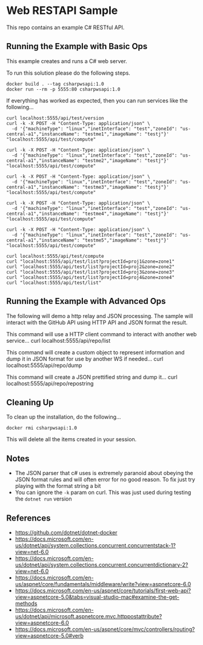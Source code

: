 Web RESTAPI Sample
==================

This repo contains an example C# RESTful API.

Running the Example with Basic Ops
----------------------------------
This example creates and runs a C# web server.

To run this solution please do the following steps.

    docker build . --tag csharpwsapi:1.0
    docker run --rm -p 5555:80 csharpwsapi:1.0

If everything has worked as expected, then you can run services like the following...

    curl localhost:5555/api/test/version
    curl -k -X POST -H "Content-Type: application/json" \
      -d '{"machineType": "linux","inetInterface": "test","zoneId": "us-central-a1","instanceName": "testme1","imageName": "testj"}' "localhost:5555/api/test/compute"

    curl -k -X POST -H "Content-Type: application/json" \
      -d '{"machineType": "linux","inetInterface": "test","zoneId": "us-central-a1","instanceName": "testme2","imageName": "testj"}' "localhost:5555/api/test/compute"

    curl -k -X POST -H "Content-Type: application/json" \
      -d '{"machineType": "linux","inetInterface": "test","zoneId": "us-central-a1","instanceName": "testme3","imageName": "testj"}' "localhost:5555/api/test/compute"

    curl -k -X POST -H "Content-Type: application/json" \
      -d '{"machineType": "linux","inetInterface": "test","zoneId": "us-central-a1","instanceName": "testme4","imageName": "testj"}' "localhost:5555/api/test/compute"

    curl -k -X POST -H "Content-Type: application/json" \
      -d '{"machineType": "linux","inetInterface": "test","zoneId": "us-central-a1","instanceName": "testme5","imageName": "testj"}' "localhost:5555/api/test/compute"    

    curl localhost:5555/api/test/compute
    curl "localhost:5555/api/test/list?projectId=proj1&zone=zone1"
    curl "localhost:5555/api/test/list?projectId=proj2&zone=zone2"
    curl "localhost:5555/api/test/list?projectId=proj3&zone=zone3"
    curl "localhost:5555/api/test/list?projectId=proj4&zone=zone4"
    curl "localhost:5555/api/test/list"

Running the Example with Advanced Ops
-------------------------------------
The following will demo a http relay and JSON processing. The sample will interact with the
GitHub API using HTTP API and JSON format the result.

This command will use a HTTP client command to interact with another web service...
    curl localhost:5555/api/repo/list
    
This command will create a custom object to represent information and dump it in JSON format for use by another WS if needed...
    curl localhost:5555/api/repo/dump
    
This command will create a JSON prettified string and dump it...
    curl localhost:5555/api/repo/repostring

Cleaning Up
-----------
To clean up the installation, do the following...

    docker rmi csharpwsapi:1.0
        
This will delete all the items created in your session.

Notes
-----
- The JSON parser that c# uses is extremely paranoid about obeying the JSON format rules and will often error for no good reason. To fix just try playing with the format string a bit
- You can ignore the `-k` param on curl. This was just used during testing the `dotnet run` version

References
----------
- https://github.com/dotnet/dotnet-docker
- https://docs.microsoft.com/en-us/dotnet/api/system.collections.concurrent.concurrentstack-1?view=net-6.0
- https://docs.microsoft.com/en-us/dotnet/api/system.collections.concurrent.concurrentdictionary-2?view=net-6.0
- https://docs.microsoft.com/en-us/aspnet/core/fundamentals/middleware/write?view=aspnetcore-6.0
- https://docs.microsoft.com/en-us/aspnet/core/tutorials/first-web-api?view=aspnetcore-5.0&tabs=visual-studio-mac#examine-the-get-methods
- https://docs.microsoft.com/en-us/dotnet/api/microsoft.aspnetcore.mvc.httppostattribute?view=aspnetcore-6.0
- https://docs.microsoft.com/en-us/aspnet/core/mvc/controllers/routing?view=aspnetcore-5.0#verb


